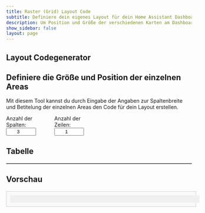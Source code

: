 ```yaml
---
title: Raster (Grid) Layout Code
subtitle: Definiere dein eigenes Layout für dein Home Assistant Dashboard
description: Um Position und Größe der verschiedenen Karten am Dashboard zu konfigurieren, ist grid-layout eine super Möglichkeit
show_sidebar: false
layout: page
---
```


<div class="shb-main-container">
    <div id="shb-custom-alert" style="display: none;">
        <div id="shb-custom-alert-content">
            <h4 id="shb-custom-alert-title"></h4>
            <p id="shb-custom-alert-message"></p>
            <button id="shb-close-alert">OK</button>
        </div>
    </div>
    <section class="content-section">
        <h1 class="shb-main-title">Layout Codegenerator</h1>
        <h2 class="shb-section-title-center">Definiere die Größe und Position der einzelnen Areas</h2>
        <p class="shb-main-description">
            Mit diesem Tool kannst du durch Eingabe der Angaben zur Spaltenbreite und Betitelung der einzelnen Areas den Code für dein Layout erstellen. 
        </p>
        <div class="shb-form-group" style="display: flex;justify-content: flex-start;gap: 30px;flex-direction: row;align-items: center;">
            <div style="display: flex; align-items: flex-start; flex-direction: column; width: 20%;">
                <label for="columns">Anzahl der Spalten:</label>
                <input type="number" id="columns" value="3" min="1" max="12" onchange="updateTable()">
            </div>
            <div style="display: flex; flex-direction: column; align-items: flex-start; width: 20%">
                <label for="rows">Anzahl der Zeilen:</label>
                <input type="number" id="rows" value="1" min="1" max="12" onchange="updateTable()">
            </div>
        </div>
        <h2>Tabelle</h2>
        <div class="shb-styled-table-container" style="width: 100%;">
            <table id="layoutTable" border="1" class="shb-styled-table" style="text-align: center">
                <thead></thead>
                <tbody></tbody>
            </table>
        </div>
        <h2>Vorschau</h2>
        <div id="gridPreviewContainer" class="shb-preview-container">
            <div id="gridPreview" class="shb-grid-preview"></div>
        </div>
    </section>
</div>
<style>
    table {
        width: 100%;
        border-collapse: collapse;
        margin-top: 20px;
    }
    th, td {
        padding: 10px;
        text-align: center;
        border: 1px solid #ccc;
    }
    input {
        width: 80%;
        text-align: center;
    }
    .shb-preview-container {
        width: 100%;
        max-width: 98%;
        margin: 20px auto;
        padding: 10px;
        border: 1px solid #ccc;
        background: #f9f9f9;
    }
    .shb-grid-preview {
        display: grid;
        gap: 1px;
        width: 100%;
        background: #f0f0f0;
        padding: 10px;
    }
    .shb-grid-item {
        background: #ddd;
        padding: 20px;
        text-align: center;
        border: 1px solid #aaa;
    }
</style>

<script>
    function addColumn() {
        console.log("Adding a column");
        let columns = parseInt(document.getElementById("columns").value);
        document.getElementById("columns").value = columns + 1;

        let storedAreas = getStoredAreas();

        redistributeColumnWidths(columns + 1);
        updateTable(false, [], storedAreas);
    }

    function addRow() {
        console.log("Adding a row");
        let rows = parseInt(document.getElementById("rows").value);
        document.getElementById("rows").value = rows + 1;

        let storedWidths = getStoredWidths();
        let storedAreas = getStoredAreas();

        updateTable(true, storedWidths, storedAreas);
    }

    function getStoredWidths() {
        let widths = Array.from(document.querySelectorAll("#layoutTable thead input"), input => parseInt(input.value) || 0);
        console.log("Retrieved Stored Widths:", widths);
        return widths;
    }

    function getStoredAreas() {
        return Array.from(document.querySelectorAll("#layoutTable tbody input"), input => input.value);
    }

    function redistributeColumnWidths(columns) {
        console.log("Redistributing column widths equally");
        let newWidth = Math.floor(100 / columns);

        let inputs = document.querySelectorAll("#layoutTable thead input");

        inputs.forEach(input => {
            input.value = newWidth;
        });

        while (inputs.length < columns) {
            let newInput = document.createElement("input");
            newInput.type = "number";
            newInput.min = "1";
            newInput.max = "100";
            newInput.value = newWidth;
            newInput.oninput = updateColumnWidth;
            let th = document.createElement("th");
            th.appendChild(newInput);
            document.querySelector("#layoutTable thead tr").appendChild(th);
            inputs = document.querySelectorAll("#layoutTable thead input");
        }

        adjustLastColumn();
    }

    function updateColumnWidth() {
        console.log("Column width changed");
        adjustLastColumn();
        updatePreview();
    }

    function updateTable(isRowUpdate = false, storedWidths = [], storedAreas = []) {
        console.log("Updating table", { isRowUpdate, storedWidths, storedAreas });

        let columns = parseInt(document.getElementById("columns").value);
        let rows = parseInt(document.getElementById("rows").value);
        let tableHead = document.querySelector("#layoutTable thead");
        let tableBody = document.querySelector("#layoutTable tbody");

        if (!isRowUpdate) {
            storedWidths = getStoredWidths();
        }

        if (storedAreas.length === 0) {
            storedAreas = getStoredAreas();
        }

        tableHead.innerHTML = "";
        tableBody.innerHTML = "";

        let headerRow = document.createElement("tr");

        for (let i = 0; i < columns; i++) {
            let th = document.createElement("th");
            let input = document.createElement("input");
            input.type = "number";
            input.min = "1";
            input.max = "100";

            if (isRowUpdate && storedWidths[i] !== undefined) {
                input.value = storedWidths[i];
            } else if (!isRowUpdate && storedWidths[i] !== undefined) {
                input.value = storedWidths[i];
            } else {
                input.value = Math.floor(100 / columns);
            }

            console.log(`Setting width for column ${i + 1}:`, input.value);

            input.setAttribute("data-index", i);
            input.oninput = updateColumnWidth;
            th.appendChild(input);
            headerRow.appendChild(th);
        }
        tableHead.appendChild(headerRow);

        if (!isRowUpdate) {
            adjustLastColumn();
        }

        for (let r = 0; r < rows; r++) {
            let tr = document.createElement("tr");
            for (let c = 0; c < columns; c++) {
                let td = document.createElement("td");
                let input = document.createElement("input");
                input.type = "text";
                input.placeholder = `Area ${r + 1}-${c + 1}`;
                input.value = storedAreas[r * columns + c] || "";
                input.oninput = updatePreview;
                td.appendChild(input);
                tr.appendChild(td);
            }
            tableBody.appendChild(tr);
        }

        updatePreview();
    }

    function adjustLastColumn() {
        console.log("Adjusting last column to maintain 100% width");
        let inputs = document.querySelectorAll("#layoutTable thead input");
        let totalWidth = 0;

        inputs.forEach((input, index) => {
            totalWidth += parseInt(input.value) || 0;
        });

        console.log("Total width before adjustment:", totalWidth);

        let lastInput = inputs[inputs.length - 1];
        if (lastInput) {
            let difference = 100 - totalWidth;
            lastInput.value = Math.max(0, parseInt(lastInput.value) + difference);
            console.log("Last column width adjusted to:", lastInput.value);
        }

        updatePreview();
    }

    function updatePreview() {
        console.log("Updating grid preview");
        let gridPreview = document.getElementById("gridPreview");
        let inputs = document.querySelectorAll("#layoutTable thead input");
        let areaInputs = document.querySelectorAll("#layoutTable tbody input");
        let columns = parseInt(document.getElementById("columns").value);
        let rows = parseInt(document.getElementById("rows").value);

        let templateColumns = Array.from(inputs).map(input => input.value + "%").join(" ");
        gridPreview.style.gridTemplateColumns = templateColumns;
        gridPreview.style.gridTemplateRows = `repeat(${rows}, auto)`;
        gridPreview.innerHTML = "";

        areaInputs.forEach((input, index) => {
            let div = document.createElement("div");
            div.className = "shb-grid-item";
            div.textContent = input.value || input.placeholder;
            gridPreview.appendChild(div);
        });

        console.log("Current column widths:", templateColumns);
    }

    updateTable();
</script>








